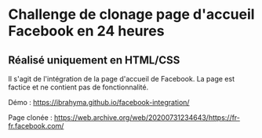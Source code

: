 # Challenge de clonage page d'accueil Facebook en 24 heures
## Réalisé uniquement en HTML/CSS

Il s'agit de l'intégration de la page d'accueil de Facebook. La page est factice et ne contient pas de fonctionnalité.

Démo : https://ibrahyma.github.io/facebook-integration/

Page clonée : https://web.archive.org/web/20200731234643/https://fr-fr.facebook.com/
